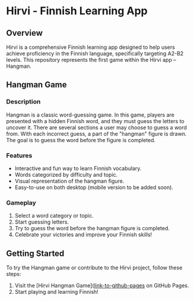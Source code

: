 # Hirvi - Finnish Learning App

## Overview

Hirvi is a comprehensive Finnish learning app designed to help users achieve proficiency in the Finnish language, specifically targeting A2-B2 levels. This repository represents the first game within the Hirvi app – Hangman.

## Hangman Game

### Description

Hangman is a classic word-guessing game. In this game, players are presented with a hidden Finnish word, and they must guess the letters to uncover it. There are several sections a user may choose to guess a word from. With each incorrect guess, a part of the "hangman" figure is drawn. The goal is to guess the word before the figure is completed.

### Features

- Interactive and fun way to learn Finnish vocabulary.
- Words categorized by difficulty and topic.
- Visual representation of the hangman figure.
- Easy-to-use on both desktop (mobile version to be added soon).

### Gameplay

1. Select a word category or topic.
2. Start guessing letters.
3. Try to guess the word before the hangman figure is completed.
4. Celebrate your victories and improve your Finnish skills!

## Getting Started

To try the Hangman game or contribute to the Hirvi project, follow these steps:

1. Visit the [Hirvi Hangman Game]([link-to-github-pages](https://randomamber.github.io/hangman/) on GitHub Pages.
2. Start playing and learning Finnish!
